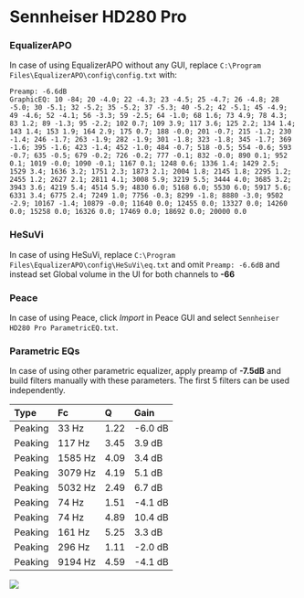 # Sennheiser HD280 Pro

### EqualizerAPO
In case of using EqualizerAPO without any GUI, replace `C:\Program Files\EqualizerAPO\config\config.txt`
with:
```
Preamp: -6.6dB
GraphicEQ: 10 -84; 20 -4.0; 22 -4.3; 23 -4.5; 25 -4.7; 26 -4.8; 28 -5.0; 30 -5.1; 32 -5.2; 35 -5.2; 37 -5.3; 40 -5.2; 42 -5.1; 45 -4.9; 49 -4.6; 52 -4.1; 56 -3.3; 59 -2.5; 64 -1.0; 68 1.6; 73 4.9; 78 4.3; 83 1.2; 89 -1.3; 95 -2.2; 102 0.7; 109 3.9; 117 3.6; 125 2.2; 134 1.4; 143 1.4; 153 1.9; 164 2.9; 175 0.7; 188 -0.0; 201 -0.7; 215 -1.2; 230 -1.4; 246 -1.7; 263 -1.9; 282 -1.9; 301 -1.8; 323 -1.8; 345 -1.7; 369 -1.6; 395 -1.6; 423 -1.4; 452 -1.0; 484 -0.7; 518 -0.5; 554 -0.6; 593 -0.7; 635 -0.5; 679 -0.2; 726 -0.2; 777 -0.1; 832 -0.0; 890 0.1; 952 0.1; 1019 -0.0; 1090 -0.1; 1167 0.1; 1248 0.6; 1336 1.4; 1429 2.5; 1529 3.4; 1636 3.2; 1751 2.3; 1873 2.1; 2004 1.8; 2145 1.8; 2295 1.2; 2455 1.2; 2627 2.1; 2811 4.1; 3008 5.9; 3219 5.5; 3444 4.0; 3685 3.2; 3943 3.6; 4219 5.4; 4514 5.9; 4830 6.0; 5168 6.0; 5530 6.0; 5917 5.6; 6331 3.4; 6775 2.4; 7249 1.0; 7756 -0.3; 8299 -1.8; 8880 -3.0; 9502 -2.9; 10167 -1.4; 10879 -0.0; 11640 0.0; 12455 0.0; 13327 0.0; 14260 0.0; 15258 0.0; 16326 0.0; 17469 0.0; 18692 0.0; 20000 0.0
```

### HeSuVi
In case of using HeSuVi, replace `C:\Program Files\EqualizerAPO\config\HeSuVi\eq.txt` and omit `Preamp:
-6.6dB` and instead set Global volume in the UI for both channels to **-66**

### Peace
In case of using Peace, click *Import* in Peace GUI and select `Sennheiser HD280 Pro ParametricEQ.txt`.

### Parametric EQs
In case of using other parametric equalizer, apply preamp of **-7.5dB** and build filters manually with
these parameters. The first 5 filters can be used independently.

| Type    | Fc      |    Q | Gain    |
|:--------|:--------|:-----|:--------|
| Peaking | 33 Hz   | 1.22 | -6.0 dB |
| Peaking | 117 Hz  | 3.45 | 3.9 dB  |
| Peaking | 1585 Hz | 4.09 | 3.4 dB  |
| Peaking | 3079 Hz | 4.19 | 5.1 dB  |
| Peaking | 5032 Hz | 2.49 | 6.7 dB  |
| Peaking | 74 Hz   | 1.51 | -4.1 dB |
| Peaking | 74 Hz   | 4.89 | 10.4 dB |
| Peaking | 161 Hz  | 5.25 | 3.3 dB  |
| Peaking | 296 Hz  | 1.11 | -2.0 dB |
| Peaking | 9194 Hz | 4.59 | -4.1 dB |

![](https://raw.githubusercontent.com/jaakkopasanen/AutoEq/master/results/headphonecom/headphonecom/Sennheiser%20HD280%20Pro/Sennheiser%20HD280%20Pro.png)